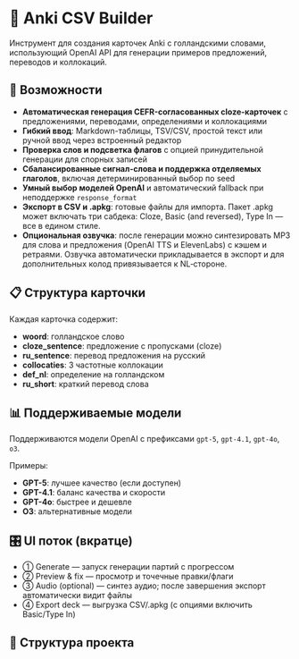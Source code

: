 # 📘 Anki CSV Builder

Инструмент для создания карточек Anki с голландскими словами, использующий OpenAI API для генерации примеров предложений, переводов и коллокаций.

## 🚀 Возможности

- **Автоматическая генерация CEFR-согласованных cloze-карточек** с предложениями, переводами, определениями и коллокациями
- **Гибкий ввод**: Markdown-таблицы, TSV/CSV, простой текст или ручной ввод через встроенный редактор
- **Проверка слов и подсветка флагов** с опцией принудительной генерации для спорных записей
- **Сбалансированные сигнал-слова и поддержка отделяемых глаголов**, включая детерминированный выбор по seed
- **Умный выбор моделей OpenAI** и автоматический fallback при неподдержке `response_format`
- **Экспорт в CSV и .apkg**: готовые файлы для импорта. Пакет .apkg может включать три сабдека: Cloze, Basic (and reversed), Type In — все в едином стиле.
- **Опциональная озвучка**: после генерации можно синтезировать MP3 для слова и предложения (OpenAI TTS и ElevenLabs) с кэшем и ретраями. Озвучка автоматически прикладывается в экспорт и для дополнительных колод привязывается к NL‑стороне.

## 📋 Структура карточки

Каждая карточка содержит:
- **woord**: голландское слово
- **cloze_sentence**: предложение с пропусками (cloze)
- **ru_sentence**: перевод предложения на русский
- **collocaties**: 3 частотные коллокации
- **def_nl**: определение на голландском
- **ru_short**: краткий перевод слова

## 📊 Поддерживаемые модели

Поддерживаются модели OpenAI с префиксами `gpt-5`, `gpt-4.1`, `gpt-4o`, `o3`.

Примеры:

- **GPT-5**: лучшее качество (если доступен)
- **GPT-4.1**: баланс качества и скорости
- **GPT-4o**: быстрее и дешевле
- **O3**: альтернативные модели

## 🎛️ UI поток (вкратце)

- ① Generate — запуск генерации партий с прогрессом
- ② Preview & fix — просмотр и точечные правки/флаги
- ③ Audio (optional) — синтез аудио; после завершения экспорт автоматически видит файлы
- ④ Export deck — выгрузка CSV/.apkg (с опциями включить Basic/Type In)

## 📁 Структура проекта

